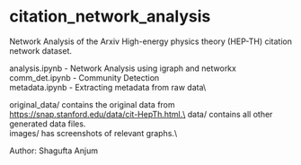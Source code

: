 # citation_network_analysis

Network Analysis of the Arxiv High-energy physics theory (HEP-TH) citation network dataset.

analysis.ipynb - Network Analysis using igraph and networkx\
comm_det.ipynb - Community Detection\
metadata.ipynb - Extracting metadata from raw data\

original_data/ contains the original data from https://snap.stanford.edu/data/cit-HepTh.html.\
data/ contains all other generated data files.\
images/ has screenshots of relevant graphs.\

Author: Shagufta Anjum
